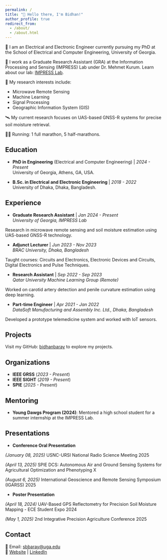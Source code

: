 ```yaml
---
permalink: /
title: "👋 Hello there, I'm Bidhan!"
author_profile: true
redirect_from: 
  - /about/
  - /about.html
---
```


🏫 I am an Electrical and Electronic Engineer currently pursuing my PhD at the School of Electrical and Computer Engineering, University of Georgia.

💼 I work as a Graduate Research Assistant (GRA) at the Information Processing and Sensing (IMPRESS) Lab under Dr. Mehmet Kurum. Learn about our lab: [IMPRESS Lab](https://impress.engr.uga.edu/).

🔬 My research interests include:
   - Microwave Remote Sensing  
   - Machine Learning  
   - Signal Processing  
   - Geographic Information System (GIS)  

🛰 My current research focuses on UAS-based GNSS-R systems for precise soil moisture retrieval.

🏃‍♂️ Running: 1 full marathon, 5 half-marathons.

## Education  
- **PhD in Engineering** (Electrical and Computer Engineering) | *2024 - Present*  
University of Georgia, Athens, GA, USA.  

- **B.Sc. in Electrical and Electronic Engineering** | *2018 - 2022*  
University of Dhaka, Dhaka, Bangladesh.   

## Experience  
- **Graduate Research Assistant** | *Jan 2024 - Present*  
*University of Georgia, IMPRESS Lab* 

Research in microwave remote sensing and soil moisture estimation using UAS-based GNSS-R technology.  

- **Adjunct Lecturer** | *Jun 2023 - Nov 2023*  
*BRAC University, Dhaka, Bangladesh*

Taught courses: Circuits and Electronics, Electronic Devices and Circuits, Digital Electronics and Pulse Techniques.  

- **Research Assistant** | *Sep 2022 - Sep 2023*  
*Qatar University Machine Learning Group (Remote)* 

Worked on carotid artery detection and penile curvature estimation using deep learning.  

- **Part-time Engineer** | *Apr 2021 - Jan 2022*  
*DataSoft Manufacturing and Assembly Inc. Ltd., Dhaka, Bangladesh*

Developed a prototype telemedicine system and worked with IoT sensors.  


<!-- ## Awards  
- **IGARSS Student Grant Challenge 2025** ($10,000)  
- **USNC-URSI Conference Travel Grant 2025**  
- **2nd Place, IMPRESS Lab - ECE Student Expo 2024**  
- **IEEE HAC/SIGHT Funding Award ($1479) 2021**  
- **Champion, National Hackathon on Frontier Technologies 2020**   -->

## Projects  
Visit my GitHub: [bidhanbaray](https://github.com/bidhanbaray) to explore my projects.  

## Organizations  
- **IEEE GRSS** (*2023 - Present*)  
- **IEEE SIGHT** (*2019 - Present*)  
- **SPIE** (*2025 - Present*)  

## Mentoring  
- **Young Dawgs Program (2024)**: Mentored a high school student for a summer internship at the IMPRESS Lab.  

## Presentations  
- **Conference Oral Presentation** 

*(January 08, 2025)* USNC-URSI National Radio Science Meeting 2025 

*(April 13, 2025)* SPIE DCS: Autonomous Air and Ground Sensing Systems for Agricultural Optimization and Phenotyping X

*(August 6, 2025)* International Geoscience and Remote Sensing Symposium (IGARSS) 2025

- **Poster Presentation** 

*(April 18, 2024)* UAV-Based GPS Reflectometry for Precision Soil Moisture Mapping - ECE Student Expo 2024 

*(May 1, 2025)* 2nd Integrative Precision Agriculture Conference 2025

## Contact  
📧 Email: [sbbaray@uga.edu](mailto:sbbaray@uga.edu)  
🔗 [Website](http://bidhanbaray.github.io) | [LinkedIn](https://www.linkedin.com/in/srimanbidhanbaray)  
